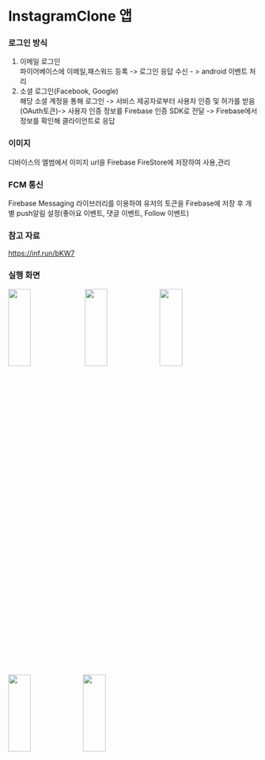 # InstagramClone 앱

### 로그인 방식 </br>
1) 이메일 로그인 </br>
   파이어베이스에 이메일,패스워드 등록 -> 로그인 응답 수신 - > android 이벤트 처리
2) 소셜 로그인(Facebook, Google) </br>
   해당 소셜 계정을 통해 로그인 -> 서비스 제공자로부터 사용자 인증 및 허가를 받음 (OAuth토큰)-> 사용자 인증 정보를 Firebase 인증 SDK로 전달 -> Firebase에서 정보를 확인해 클라이언트로 
   응답
### 이미지
디바이스의 엘범에서 이미지 url을 Firebase FireStore에 저장하여 사용,관리
### FCM 통신
Firebase Messaging 라이브러리를 이용하여 유저의 토큰을 Firebase에 저장 후 개별 push알림 설정(좋아요 이벤트, 댓글 이벤트, Follow 이벤트)


### 참고 자료
<a href="https://inf.run/bKW7">https://inf.run/bKW7</a>

### 실행 화면
<img src="https://user-images.githubusercontent.com/60098124/124765153-a86d5200-df70-11eb-80f6-e1db8698f884.jpg" height= "20%" width="30%"> <img src="https://user-images.githubusercontent.com/60098124/124765169-ac00d900-df70-11eb-9295-6eb95bfe55a9.jpg" height= "20%" width="30%"><img src="https://user-images.githubusercontent.com/60098124/124765177-adca9c80-df70-11eb-9595-4ca4cd6ddba7.jpg" height= "20%" width="30%"><img src="https://user-images.githubusercontent.com/60098124/124765197-b15e2380-df70-11eb-8825-65025b059b7c.jpg" height= "20%" width="30%"><img src="https://user-images.githubusercontent.com/60098124/124765187-b02cf680-df70-11eb-96bb-f4169200ef73.jpg" height= "20%" width="30%">

